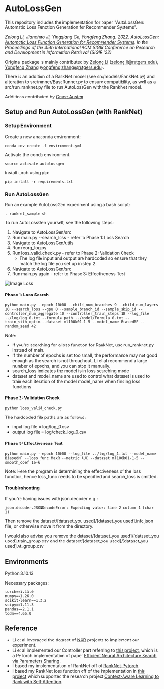 # AutoLossGen

This repository includes the implementation for paper "AutoLossGen: Automatic Loss Function Generation for Recommender Systems".

*Zelong Li, Jianchao Ji, Yingqiang Ge, Yongfeng Zhang. 2022. [AutoLossGen: Automatic Loss Function Generation for Recommender Systems](https://arxiv.org/abs/2204.13160). In the Proceedings of the 45th International ACM SIGIR Conference on Research and Development in Information Retrieval (SIGIR '22)*

Original package is mainly contributed by [Zelong Li](https://github.com/lzl65825) (zelong.li@rutgers.edu), [Yongfeng Zhang](https://github.com/evison) (yongfeng.zhang@rutgers.edu).

There is an addition of a RankNet model (see src/models/RankNet.py) and alteration to src/runner/BaseRunner.py to ensure compatibility, as well as a src/run_ranknet.py file to run AutoLossGen with the RankNet model. 

Additions contributed by [Grace Austen](https://github.com/Grace-Austen). 

## Setup and Run AutoLossGen (with RankNet)

### Setup Environment
Create a new anaconda environment:

```conda env create -f environment.yml```

Activate the conda environment.

```source activate autolossgen```

Install torch using pip:

```pip install -r requirements.txt```

### Run AutoLossGen
Run an example AutoLossGen experiment using a bash script:

```. ranknet_sample.sh```

To run AutoLossGen yourself, see the following steps:
1. Navigate to AutoLossGen/src
2. Run main.py --search_loss - refer to Phase 1: Loss Search
3. Navigate to AutoLossGen/utils
4. Run reorg_log.py
5. Run loss_valid_check.py - refer to Phase 2: Validation Check
    - The log file input and output are hardcoded so ensure that they match the log file you set up in step 2.
6. Navigate to AutoLossGen/src
7. Run main.py again - refer to Phase 3: Effectiveness Test

![Image Loss](pics/Loss_Generation_Process_ver3.0.jpg)  

#### Phase 1: Loss Search
```
python main.py --epoch 10000 --child_num_branches 9 --child_num_layers 10 --search_loss --gpu 0 --sample_branch_id --sample_skip_id --controller_num_aggregate 10 --controller_train_steps 10 --log_file ../log/log_0.txt --formula_path ../model/Formula_0.txt --train_with_optim --dataset ml100k01-1-5 --model_name BiasedMF --random_seed 42
```

Note: 
- If you're searching for a loss function for RankNet, use run_ranknet.py instead of main.
- If the number of epochs is set too small, the performance may not good enough as the search is not throughout. Li et al recommend a large number of epochs, and you can stop it manually. 
- search_loss indicates the model is in loss searching mode
- dataset and model_name are used to control what dataset is used to train each iteration of the model model_name when finding loss functions

#### Phase 2: Validation Check
```
python loss_valid_check.py
```

The hardcoded file paths are as follows:
- input log file = log/log_0.csv
- output log file = log/check_log_0.csv

#### Phase 3: Effectiveness Test
```
python main.py --epoch 10000 --log_file ../log/log_1.txt --model_name BiasedMF --loss_func MaxR --metric AUC --dataset ml100k01-1-5 --smooth_coef 1e-6
```

Note: Here the program is determining the effectiveness of the loss function, hence loss_func needs to be specified and search_loss is omitted. 

#### Troubleshooting
If you're having issues with json.decoder e.g.:

```json.decoder.JSONDecodeError: Expecting value: line 2 column 1 (char 1)```

Then remove the dataset/[dataset_you used]/[dataset_you used].info.json file, or otherwise move it from the directory.

I would also advise you remove the dataset/[dataset_you used]/[dataset_you used].train_group.csv and the dataset/[dataset_you used]/[dataset_you used].vt_group.csv

## Environments

Python 3.10.13

Necessary packages:

```
torch==1.13.0
numpy==1.26.0
scikit-learn==1.2.2
scipy==1.11.3
pandas==2.1.1
tqdm==4.65.0
```

## Reference

- Li et al leveraged the dataset of [NCR](https://github.com/rutgerswiselab/NCR) projects to implement our experiment.
- Li et al implemented our Controller part referring to [this project](https://github.com/TDeVries/enas_pytorch/), which is a PyTorch implementation of paper [Efficient Neural Architecture Search via Parameters Sharing](https://arxiv.org/abs/1802.03268).
- I based my implementation of RankNet off of [RankNet-Pytorch](https://github.com/yanshanjing/RankNet-Pytorch/).
- I based my RankNet loss function off of the implementation in [this project](https://github.com/allegro/allRank/) which supported the research project [Context-Aware Learning to Rank with Self-Attention](https://arxiv.org/abs/2005.10084).